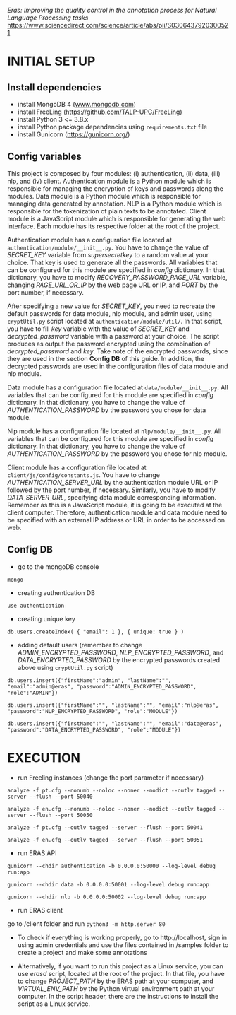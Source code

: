 _Eras: Improving the quality control in the annotation process for Natural Language Processing tasks_
https://www.sciencedirect.com/science/article/abs/pii/S0306437920300521


# INITIAL SETUP

## Install dependencies

- install MongoDB 4 (www.mongodb.com)
- install FreeLing (https://github.com/TALP-UPC/FreeLing)
- install Python 3 <= 3.8.x
- install Python package dependencies using `requirements.txt` file
- install Gunicorn (https://gunicorn.org/)

## Config variables

This project is composed by four modules: (i) authentication, (ii) data, (iii) nlp, and (iv) client. Authentication module is a Python module which is responsible for managing the encryption of keys and passwords along the modules. Data module is a Python module which is responsible for managing data generated by annotation. NLP is a Python module which is responsible for the tokenization of plain texts to be annotated. Client module is a JavaScript module which is responsible for generating the web interface. Each module has its respective folder at the root of the project.

Authentication module has a configuration file located at `authentication/module/__init__.py`. You have to change the value of *SECRET_KEY* variable from *supersecretkey* to a random value at your choice. That key is used to generate all the passwords. All variables that can be configured for this module are specified in *config* dictionary. In that dictionary, you have to modify *RECOVERY_PASSWORD_PAGE_URL* variable, changing *PAGE_URL_OR_IP*  by the web page URL or IP, and *PORT* by the port number, if necessary.

After specifying a new value for *SECRET_KEY*, you need to recreate the default passwords for data module, nlp module, and admin user, using `cryptUtil.py` script located at `authentication/module/util/`. In that script, you have to fill *key* variable with the value of *SECRET_KEY* and *decrypted_password* variable with a password at your choice. The script produces as output the password encrypted using the combination of *decrypted_password* and *key*. Take note of the encrypted passwords, since they are used in the section **Config DB** of this guide. In addition, the decrypted passwords are used in the configuration files of data module and nlp module.

Data module has a configuration file located at `data/module/__init__.py`. All variables that can be configured for this module are specified in *config* dictionary. In that dictionary, you have to change the value of *AUTHENTICATION_PASSWORD* by the password you chose for data module.

Nlp module has a configuration file located at `nlp/module/__init__.py`. All variables that can be configured for this module are specified in *config* dictionary. In that dictionary, you have to change the value of *AUTHENTICATION_PASSWORD* by the password you chose for nlp module.

Client module has a configuration file located at `client/js/config/constants.js`. You have to change *AUTHENTICATION_SERVER_URL* by the authentication module URL or IP followed by the port number, if necessary. Similarly, you have to modify *DATA_SERVER_URL*, specifying data module corresponding information. Remember as this is a JavaScript module, it is going to be executed at the client computer. Therefore, authentication module and data module need to be specified with an external IP address or URL in order to be accessed on web.


## Config DB

- go to the mongoDB console

`mongo`

- creating authentication DB

`use authentication`

- creating unique key

`db.users.createIndex( { "email": 1 }, { unique: true } )`

- adding default users (remember to change *ADMIN_ENCRYPTED_PASSWORD*, *NLP_ENCRYPTED_PASSWORD*, and *DATA_ENCRYPTED_PASSWORD* by the encrypted passwords created above using `cryptUtil.py` script)

`db.users.insert({"firstName":"admin", "lastName":"", "email":"admin@eras", "password":"ADMIN_ENCRYPTED_PASSWORD", "role":"ADMIN"})`

`db.users.insert({"firstName":"", "lastName":"", "email":"nlp@eras", "password":"NLP_ENCRYPTED_PASSWORD", "role":"MODULE"})`

`db.users.insert({"firstName":"", "lastName":"", "email":"data@eras", "password":"DATA_ENCRYPTED_PASSWORD", "role":"MODULE"})`

# EXECUTION

- run Freeling instances (change the port parameter if necessary)

`analyze -f pt.cfg --nonumb --noloc --noner --nodict --outlv tagged --server --flush --port 50040`

`analyze -f en.cfg --nonumb --noloc --noner --nodict --outlv tagged --server --flush --port 50050`

`analyze -f pt.cfg --outlv tagged --server --flush --port 50041`

`analyze -f en.cfg --outlv tagged --server --flush --port 50051`

- run ERAS API

`gunicorn --chdir authentication -b 0.0.0.0:50000 --log-level debug run:app`

`gunicorn --chdir data -b 0.0.0.0:50001 --log-level debug run:app`

`gunicorn --chdir nlp -b 0.0.0.0:50002 --log-level debug run:app`

- run ERAS client

go to /client folder and run `python3 -m http.server 80`

- To check if everything is working properly, go to http://localhost, sign in using admin credentials and use the files contained in /samples folder to create a project and make some annotations

- Alternatively, if you want to run this project as a Linux service, you can use *erasd* script, located at the root of the project. In that file, you have to change *PROJECT_PATH* by the ERAS path at your computer, and *VIRTUAL_ENV_PATH* by the Python virtual environment path at your computer. In the script header, there are the instructions to install the script as a Linux service.

